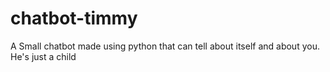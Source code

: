 # chatbot-timmy
 A Small chatbot made using python that can tell about itself and about you. He's just a child
